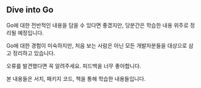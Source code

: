 ## Dive into Go

Go에 대한 전반적인 내용을 담을 수 있다면 좋겠지만, 당분간은 학습한 내용 위주로 정리될 예정입니다.

Go에 대한 경험이 미숙하지만, 처음 보는 사람은 아닌 모든 개발자분들을 대상으로 삼고 정리하고 있습니다. 

오류를 발견했다면 꼭 알려주세요. 피드백을 너무 좋아합니다.

본 내용들은 서치, 패키지 코드, 책을 통해 학습한 내용들입니다.